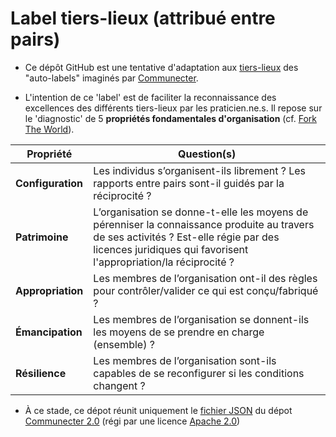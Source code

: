 # Label tiers-lieux (attribué entre pairs)

- Ce dépôt GitHub est une tentative d'adaptation aux [tiers-lieux](http://movilab.org/index.php?title=Définition_des_Tiers_Lieux) des "auto-labels" imaginés par [Communecter](http://communecter.org).

- L'intention de ce 'label' est de faciliter la reconnaissance des excellences des différents tiers-lieux par les praticien.ne.s. Il repose sur le 'diagnostic' de 5 **propriétés fondamentales d'organisation** (cf. [Fork The World](https://nicolasloubet.gitbooks.io/fork-the-world)).

Propriété | Question(s)
------------ | -------------
**Configuration** | Les individus s’organisent-ils librement ? Les rapports entre pairs sont-il guidés par la réciprocité ?
**Patrimoine** | L’organisation se donne-t-elle les moyens de pérenniser la connaissance produite au travers de ses activités ? Est-elle régie par des licences juridiques qui favorisent l'appropriation/la réciprocité ?
**Appropriation** | Les membres de l’organisation ont-il des règles pour contrôler/valider ce qui est conçu/fabriqué ?
**Émancipation** | Les membres de l’organisation se donnent-ils les moyens de se prendre en charge (ensemble) ?
**Résilience** | Les membres de l’organisation sont-ils capables de se reconfigurer si les conditions changent ?
  
- À ce stade, ce dépot réunit uniquement le [fichier JSON](https://github.com/pixelhumain/co2/blob/master/views/chart/json/commons.json) du dépot [Communecter 2.0](https://github.com/pixelhumain/co2) (régi par une  licence [Apache 2.0](https://github.com/pixelhumain/co2/blob/master/LICENSE))


